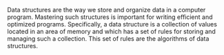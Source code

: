 Data structures are the way we store and organize data in a computer program. Mastering such structures is important for writing efficient and optimized programs. Specifically, a data structure is a collection of values located in an area of memory and which has a set of rules for storing and managing such a collection. This set of rules are the algorithms of data structures.